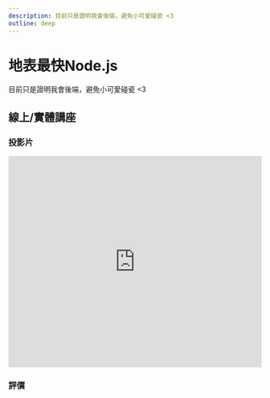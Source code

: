 ```yaml
---
description: 目前只是證明我會後端，避免小可愛碰瓷 <3
outline: deep
---
```


# 地表最快Node.js

目前只是證明我會後端，避免小可愛碰瓷 <3

## 線上/實體講座

### 投影片

<ClientOnly>
    <iframe src="https://docs.google.com/presentation/d/1OlpCkZl1kNZDQ0aecP4iDE92lNMf7qmaxc9m1MeETOc/embed?start=false&loop=false&delayms=3000" frameborder="0" width="100%" height="420" allowfullscreen="true" mozallowfullscreen="true" webkitallowfullscreen="true"></iframe>
</ClientOnly>

### 評價